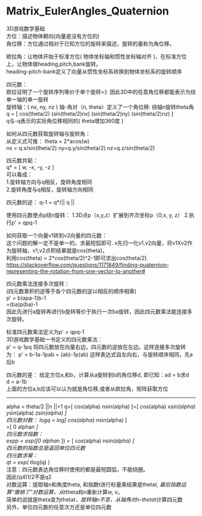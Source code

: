 # Matrix_EulerAngles_Quaternion
3D游戏数学基础  
方位：描述物体朝向(向量是没有方位的)  
角位移：方位通过相对于已知方位的旋转来描述，旋转的量称为角位移。  

欧拉角：让物体开始于标准方位( 物体坐标轴和惯性坐标轴对齐 )，在标准方位上，让物体做heading,pitch,bank旋转。  
heading-pitch-bank定义了向量从惯性坐标系转换到物体坐标系的旋转顺序  

四元数：  
欧拉证明了一个旋转序列等价于单个旋转=》因此3D中的任意角位移都能表示为绕单一轴的单一旋转  
旋转轴：( nx, ny, nz )  轴-角对（n, theta）定义了一个角位移: 绕轴n旋转theta角  
q = [ cos(theta/2)  (sin(theta/2)nx)   (sin(theta/2)ny)    (sin(theta/2)nz) ]  
q与-q表示的实际角位移相同的( theta增加360度 )  

如何从四元数获取旋转轴与旋转角：  
从定义式可推： theta = 2*acos(w)  
nx = q.x/sin(theta/2) ny=q.y/sin(theta/2) nz=q.z/sin(theta/2)  

四元数共轭：  
q* = [ w, -x, -y, -z ]  
可以看成：  
1.旋转轴方向与q相反，旋转角度相同  
2.旋转角度与q相反，旋转轴方向相同  

四元数的逆：
q-1 = q*/|| q ||

使用四元数使点p绕n旋转：
1.3D点p（x,y,z）扩展到齐次坐标p（0,x, y, z）
2.执行p' = qpq-1  

如何获取一个向量v1转到v2向量的四元数：  
这个问题的解一定不是单一的，求最短弧即可.  x先归一化v1,v2向量，将v1Xv2作为旋转轴，v1,v2点积结果就是cos(theta)，  
利用cos(theta) = 2*cos(theta/2)^2-1即可求出cos(theta/2).  
https://stackoverflow.com/questions/1171849/finding-quaternion-representing-the-rotation-from-one-vector-to-another#  
  
四元数乘法连接多次旋转：  
(四元数乘积的逆等于各个四元数的逆以相反的顺序相乘)  
p' = b(apa-1)b-1  
    =(ba)p(ba)-1  
因此先进行a旋转再进行b旋转等价于执行一次ba旋转，因此四元数乘法能连接多次旋转。  

标准四元数乘法定义为p' = qpq-1  
3D游戏数学基础一书定义的四元数乘法：  
p' = q-1pq
将四元数放在向量右边，四元数的逆放在左边。这样连接多次旋转为：
p' = b-1a-1pab = (ab)-1p(ab)
这样表达式自左向右，与旋转顺序相同，先a后b

四元数的差：
给定方位a,和b，计算从a旋转到b的角位移d, 即已知：ad = b求d  
d = a-1b  
上面的方位a,b应该可以认为就是角位移,或者从欧拉角，矩阵获取方位  

-----------------------------------------------------------------  
alpha = theta/2 ||n ||=1 
q=[ cos(alpha)  nsin(alpha) ]=[ cos(alpha) x*sin(alpha) y*sin(alpha) z*sin(alpha) ]  
四元数对数： 
logq = log[ cos(alpha)  n*sin(alpha) ]  
=[ 0 alpha*n ]  
四元数求指数：  
expp = exp([0 alpha*n ]) = [ cos(alpha) n*sin(alpha) ]  
四元数的指数总是返回单位四元数  
四元数求幂：  
qt = exp( t*log(q) )   
注意：四元数表达角位移时使用的都是最短圆弧，不能绕圈。  
因此(q4)1/2不是q2  
对数运算：提取轴n和角度theta, 和指数t进行标量乘结果是theta*t, 最后指数运算“撤销了”对数运算，从t*theta和n重新计算w, v。  
简单的说就是theta变为theta*t，旋转轴n不变，从轴角对n-theta*t计算四元数  
另外，单位四元数的任意次方还是单位四元数  

